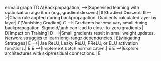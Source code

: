 ermaid
graph TD
  A[Backpropagation] -->|Supervised learning with optimization algorithm (e.g., gradient descent)| B[Gradient Descent]
  B -->|Chain rule applied during backpropagation. Gradients calculated layer by layer| C[Vanishing Gradient]
  C -->|Gradients become very small during backpropagation. Sigmoid/tanh can lead to close-to-zero gradients.| D[Impact on Training]
  D -->|Small gradients result in small weight updates. Network struggles to learn long-range dependencies.| E[Mitigating Strategies]
  E -->|Use ReLU, Leaky ReLU, PReLU, or ELU activation functions.| E
  E -->|Implement batch normalization.| E
  E -->|Explore architectures with skip/residual connections.| E

